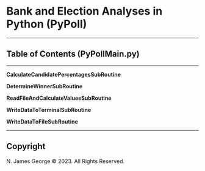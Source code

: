 # **Bank and Election Analyses in Python (PyPoll)**

----

## **Table of Contents (PyPollMain.py)**

----

**CalculateCandidatePercentagesSubRoutine**

**DetermineWinnerSubRoutine**

**ReadFileAndCalculateValuesSubRoutine**

**WriteDataToTerminalSubRoutine**

**WriteDataToFileSubRoutine**

----

## Copyright

N. James George © 2023. All Rights Reserved.
